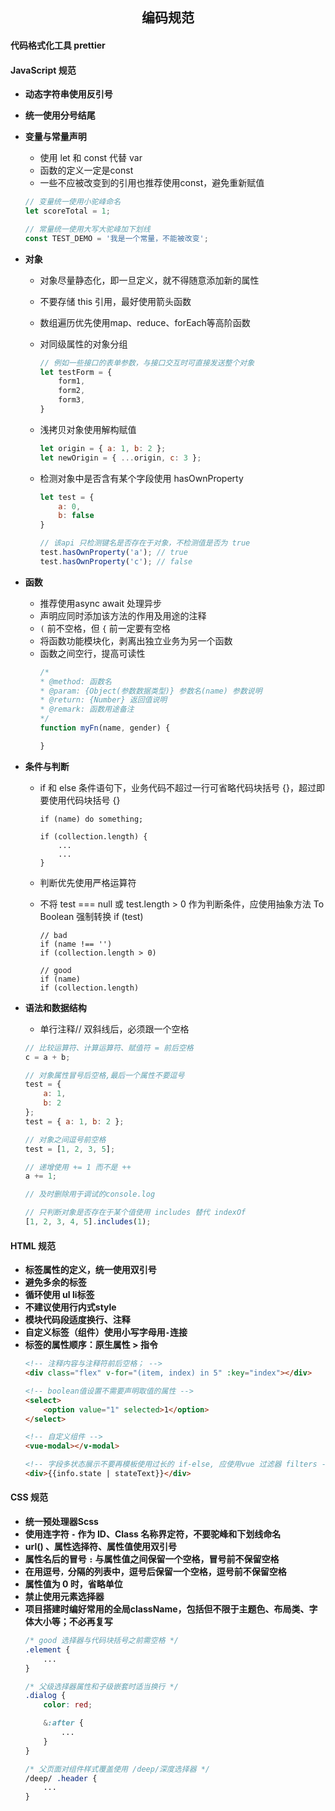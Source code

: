 ## <center>编码规范</center>

#### 代码格式化工具 prettier

#### JavaScript 规范
- **动态字符串使用反引号**
- **统一使用分号结尾**
- **变量与常量声明**
    - 使用 let 和 const 代替 var
    - 函数的定义一定是const
    - 一些不应被改变到的引用也推荐使用const，避免重新赋值
    ```js
    // 变量统一使用小驼峰命名
    let scoreTotal = 1;
    
    // 常量统一使用大写大驼峰加下划线 
    const TEST_DEMO = '我是一个常量，不能被改变';
    ```
- **对象**
    - 对象尽量静态化，即一旦定义，就不得随意添加新的属性
    - 不要存储 this 引用，最好使用箭头函数
    - 数组遍历优先使用map、reduce、forEach等高阶函数
    - 对同级属性的对象分组
    	```js 
    	// 例如一些接口的表单参数，与接口交互时可直接发送整个对象
        let testForm = {
            form1,
            form2,
            form3,
        }
    	```
    	
    - 浅拷贝对象使用解构赋值
    	```js
        let origin = { a: 1, b: 2 };
        let newOrigin = { ...origin, c: 3 };
        ```
    
    - 检测对象中是否含有某个字段使用 hasOwnProperty
        ```js
        let test = {
            a: 0,
            b: false
        }
        
        // 该api 只检测键名是否存在于对象，不检测值是否为 true
        test.hasOwnProperty('a'); // true
        test.hasOwnProperty('c'); // false
        ```

- **函数**
    - 推荐使用async await 处理异步
    - 声明应同时添加该方法的作用及用途的注释
    - `(` 前不空格，但 `{` 前一定要有空格
    - 将函数功能模块化，剥离出独立业务为另一个函数
    - 函数之间空行，提高可读性
    	```js
        /*
        * @method: 函数名
        * @param: {Object(参数数据类型)} 参数名(name) 参数说明
        * @return: {Number} 返回值说明
        * @remark: 函数用途备注
        */
        function myFn(name, gender) {
    
        }
    	```
	
- **条件与判断**
    - if 和 else 条件语句下，业务代码不超过一行可省略代码块括号 {}，超过即要使用代码块括号 {}
        ```
        if (name) do something;
        
        if (collection.length) {
            ...
            ...
        }
        ```
    
    - 判断优先使用严格运算符
    - 不将 test === null 或 test.length > 0 作为判断条件，应使用抽象方法 To Boolean 强制转换 if (test)
        ```
        // bad
        if (name !== '')
        if (collection.length > 0) 
        
        // good
        if (name)
        if (collection.length)
        
        ```
    
- **语法和数据结构**
    - 单行注释// 双斜线后，必须跟一个空格
    ```js
    // 比较运算符、计算运算符、赋值符 = 前后空格
    c = a + b;
    
    // 对象属性冒号后空格,最后一个属性不要逗号
    test = {
        a: 1,
        b: 2
    };
    test = { a: 1, b: 2 };
    
    // 对象之间逗号前空格
    test = [1, 2, 3, 5];
    
    // 递增使用 += 1 而不是 ++
    a += 1;
    
    // 及时删除用于调试的console.log
    
    // 只判断对象是否存在于某个值使用 includes 替代 indexOf
    [1, 2, 3, 4, 5].includes(1);
    ```

#### HTML 规范

- **标签属性的定义，统一使用双引号**
- **避免多余的标签**
- **循环使用 ul li标签**
- **不建议使用行内式style**
- **模块代码段适度换行、注释**
- **自定义标签（组件）使用小写字母用`-`连接**
- **标签的属性顺序：原生属性 > 指令**
    ```html
    <!-- 注释内容与注释符前后空格； -->
    <div class="flex" v-for="(item, index) in 5" :key="index"></div>
    
    <!-- boolean值设置不需要声明取值的属性 -->
    <select>
        <option value="1" selected>1</option>
    </select>
    
    <!-- 自定义组件 -->
    <vue-modal></v-modal>
    
    <!-- 字段多状态展示不要再模板使用过长的 if-else, 应使用vue 过滤器 filters -->
    <div>{{info.state | stateText}}</div>
    ```

#### CSS 规范

- **统一预处理器Scss**
- **使用连字符 `-` 作为 ID、Class 名称界定符，不要驼峰和下划线命名**
- **url() 、属性选择符、属性值使用双引号**
- **属性名后的冒号 `:` 与属性值之间保留一个空格，冒号前不保留空格**
- **在用逗号`，`分隔的列表中，逗号后保留一个空格，逗号前不保留空格**
- **属性值为 0 时，省略单位**
- **禁止使用元素选择器**
- **项目搭建时编好常用的全局className，包括但不限于主题色、布局类、字体大小等；不必再复写**
    ```scss
    /* good 选择器与代码块括号之前需空格 */
    .element {
        ...
    }

    /* 父级选择器属性和子级嵌套时适当换行 */
    .dialog {
        color: red;
    
        &:after {
            ...
        }
    }
    
    /* 父页面对组件样式覆盖使用 /deep/深度选择器 */
    /deep/ .header {
        ...
    }
    ```
